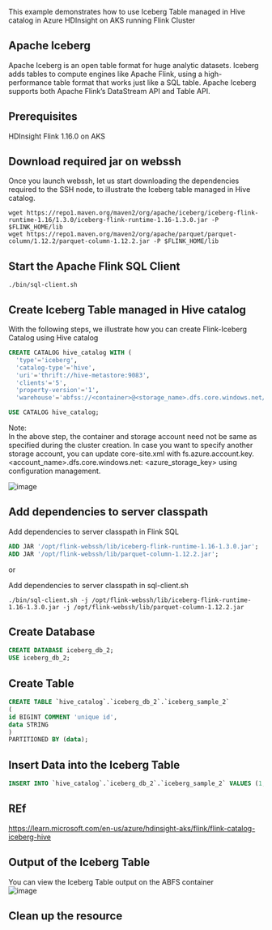 This example demonstrates how to use Iceberg Table managed in Hive catalog in Azure HDInsight on AKS running Flink Cluster

## Apache Iceberg
Apache Iceberg is an open table format for huge analytic datasets. Iceberg adds tables to compute engines like Apache Flink, using a high-performance table format that works just like a SQL table. Apache Iceberg supports both Apache Flink’s DataStream API and Table API.

## Prerequisites

HDInsight Flink 1.16.0 on AKS

## Download required jar on webssh

Once you launch webssh, let us start downloading the dependencies required to the SSH node, to illustrate the Iceberg table managed in Hive catalog.

```
wget https://repo1.maven.org/maven2/org/apache/iceberg/iceberg-flink-runtime-1.16/1.3.0/iceberg-flink-runtime-1.16-1.3.0.jar -P $FLINK_HOME/lib
wget https://repo1.maven.org/maven2/org/apache/parquet/parquet-column/1.12.2/parquet-column-1.12.2.jar -P $FLINK_HOME/lib
```

## Start the Apache Flink SQL Client

```
./bin/sql-client.sh
```

## Create Iceberg Table managed in Hive catalog

With the following steps, we illustrate how you can create Flink-Iceberg Catalog using Hive catalog

``` SQL
CREATE CATALOG hive_catalog WITH (
  'type'='iceberg',
  'catalog-type'='hive',
  'uri'='thrift://hive-metastore:9083',
  'clients'='5',
  'property-version'='1',
  'warehouse'='abfss://<container>@<storage_name>.dfs.core.windows.net/ieberg-output');

USE CATALOG hive_catalog;
```

Note: <br>
In the above step, the container and storage account need not be same as specified during the cluster creation.
In case you want to specify another storage account, you can update core-site.xml with fs.azure.account.key.<account_name>.dfs.core.windows.net: <azure_storage_key> using configuration management.

![image](https://github.com/Baiys1234/hdinsight-aks/assets/35547706/ff2e6388-9b36-41de-8f94-f1ef6c9a95bb)

## Add dependencies to server classpath

Add dependencies to server classpath in Flink SQL

``` SQL
ADD JAR '/opt/flink-webssh/lib/iceberg-flink-runtime-1.16-1.3.0.jar';
ADD JAR '/opt/flink-webssh/lib/parquet-column-1.12.2.jar';
```

or

Add dependencies to server classpath in sql-client.sh
```
./bin/sql-client.sh -j /opt/flink-webssh/lib/iceberg-flink-runtime-1.16-1.3.0.jar -j /opt/flink-webssh/lib/parquet-column-1.12.2.jar
```

## Create Database
``` SQL
CREATE DATABASE iceberg_db_2;
USE iceberg_db_2;
```

## Create Table
``` SQL
CREATE TABLE `hive_catalog`.`iceberg_db_2`.`iceberg_sample_2`
(
id BIGINT COMMENT 'unique id',
data STRING
)
PARTITIONED BY (data);
```

## Insert Data into the Iceberg Table
``` SQL
INSERT INTO `hive_catalog`.`iceberg_db_2`.`iceberg_sample_2` VALUES (1, 'a');
```

## REf
https://learn.microsoft.com/en-us/azure/hdinsight-aks/flink/flink-catalog-iceberg-hive

## Output of the Iceberg Table

You can view the Iceberg Table output on the ABFS container <br>
![image](https://github.com/Baiys1234/hdinsight-aks/assets/35547706/1ee6e84d-b320-4b36-9e26-cc10cc4934d2)

## Clean up the resource

